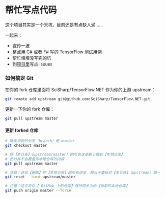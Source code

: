 # 帮忙写点代码

这个项目其实是一个天坑，目前还是有点缺人滴……

一起来：

* 宣传一波
* 整点用 C# 或者 F# 写的 TensorFlow 测试用例
* 帮忙填填没写完的坑
* 到[项目里](https://github.com/SciSharp/TensorFlow.NET/issues)写点 issues

### 如何搞定 Git

在你的 fork 仓库里面将 SciSharp/TensorFlow.NET 作为你的上游 upstream：

```bash
git remote add upstream git@github.com:SciSharp/TensorFlow.NET.git
```

更新一下你的 fork 仓库：

```bash
git pull upstream master
```

#### 更新 forked 仓库

```bash
# 确保当前的分支（branch）是 master
git checkout master

# 将【主仓库】（upstream/master）的所有改变都下载到【本地仓库】
# 此时并不会覆盖你本地仓库的内容
git pull upstream master

# 注意！这会【删除】你【本地仓库】的所有改变，相当于重新对【主仓库】（upstream）做一次 fork
git reset --hard upstream/master

# 注意！这会将你【 GitHub 上的仓库】强行同步为你【当前的本地仓库】
git push origin master --force
```
